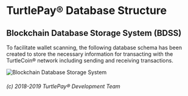 # TurtlePay® Database Structure

## Blockchain Database Storage System (BDSS)

To facilitate wallet scanning, the following database schema has been created to store the necessary information for transacting with the TurtleCoin® network including sending and receiving transactions.

![Blockchain Database Storage System](https://i.imgur.com/vM1xlpJ.png)

###### (c) 2018-2019 TurtlePay® Development Team
